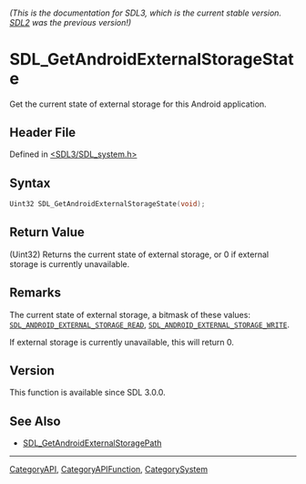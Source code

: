 ###### (This is the documentation for SDL3, which is the current stable version. [SDL2](https://wiki.libsdl.org/SDL2/) was the previous version!)
# SDL_GetAndroidExternalStorageState

Get the current state of external storage for this Android application.

## Header File

Defined in [<SDL3/SDL_system.h>](https://github.com/libsdl-org/SDL/blob/main/include/SDL3/SDL_system.h)

## Syntax

```c
Uint32 SDL_GetAndroidExternalStorageState(void);
```

## Return Value

(Uint32) Returns the current state of external storage, or 0 if external
storage is currently unavailable.

## Remarks

The current state of external storage, a bitmask of these values:
[`SDL_ANDROID_EXTERNAL_STORAGE_READ`](SDL_ANDROID_EXTERNAL_STORAGE_READ),
[`SDL_ANDROID_EXTERNAL_STORAGE_WRITE`](SDL_ANDROID_EXTERNAL_STORAGE_WRITE).

If external storage is currently unavailable, this will return 0.

## Version

This function is available since SDL 3.0.0.

## See Also

- [SDL_GetAndroidExternalStoragePath](SDL_GetAndroidExternalStoragePath)

----
[CategoryAPI](CategoryAPI), [CategoryAPIFunction](CategoryAPIFunction), [CategorySystem](CategorySystem)

